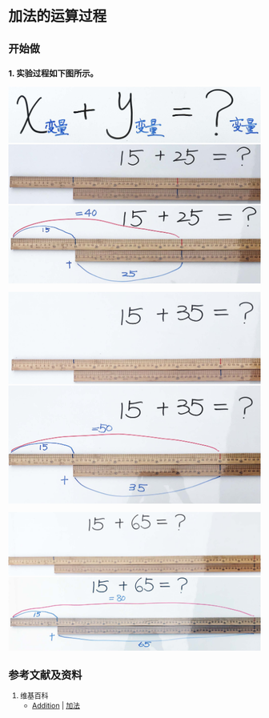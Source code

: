 # 加法的运算过程

## 开始做

### 1. 实验过程如下图所示。

![](/images/数系/加减乘除的运算规律/加法的运算过程/1a0.jpg)
![](/images/数系/加减乘除的运算规律/加法的运算过程/1a1.jpg)
![](/images/数系/加减乘除的运算规律/加法的运算过程/1a2.jpg)

![](/images/数系/加减乘除的运算规律/加法的运算过程/2a1.jpg)
![](/images/数系/加减乘除的运算规律/加法的运算过程/2a2.jpg)

![](/images/数系/加减乘除的运算规律/加法的运算过程/3a1.jpg)
![](/images/数系/加减乘除的运算规律/加法的运算过程/3a2.jpg)


## 参考文献及资料

1. 维基百科
	- [Addition](https://en.wikipedia.org/wiki/Addition) | [加法](https://zh.wikipedia.org/wiki/%E5%8A%A0%E6%B3%95) 

